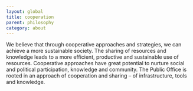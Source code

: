 ```yaml
---
layout: global
title: cooperation
parent: philosophy
category: about
---
```


We believe that through cooperative approaches and strategies, we can achieve a more sustainable society. The sharing of resources and knowledge leads to a more efficient, productive and sustainable use of resources. Cooperative approaches have great potential to nurture social and political participation, knowledge and community. The Public Office is rooted in an approach of cooperation and sharing – of infrastructure, tools and knowledge.